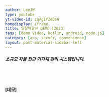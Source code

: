 ```yaml
---
author: LeeJW
type: youtube
yt-video-id: zqAgiYZeDs8
homedisplay: iframe
title: 알잘딱깔센 DEMO [2023]
tags: [demo video, kotlin, android, node.js]
category: [app, server, convenience]
layout: post-material-sidebar-left
---
```

##### 소규모 자율 집단 기자재 관리 시스템입니다.
<br><br>
#### [데모]
